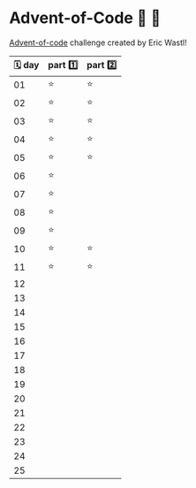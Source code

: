 # Advent-of-Code :christmas_tree: :gift:

[Advent-of-code](https://adventofcode.com/2021/) challenge created by Eric Wastl!

| :spiral_calendar: day| part :one: | part :two: |
|----------------------|------------|------------|
| 01                   | :star:     | :star:     |
| 02                   | :star:     | :star:     |
| 03                   | :star:     | :star:     |
| 04                   | :star:     | :star:     |
| 05                   | :star:     | :star:     |
| 06                   | :star:     |            |
| 07                   | :star:     |            |
| 08                   | :star:     |            |
| 09                   | :star:     |            |
| 10                   | :star:     | :star:     |
| 11                   | :star:     | :star:     |
| 12                   |            |            |
| 13                   |            |            |
| 14                   |            |            |
| 15                   |            |            |
| 16                   |            |            |
| 17                   |            |            |
| 18                   |            |            |
| 19                   |            |            |
| 20                   |            |            |
| 21                   |            |            |
| 22                   |            |            |
| 23                   |            |            |
| 24                   |            |            |
| 25                   |            |            |

